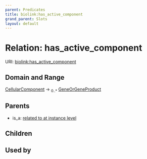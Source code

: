 ```yaml
---
parent: Predicates
title: biolink:has_active_component
grand_parent: Slots
layout: default
---
```


# Relation: has_active_component




URI: [biolink:has_active_component](https://w3id.org/biolink/has_active_component)

## Domain and Range

[CellularComponent](CellularComponent.md) ->  <sub>0..\*</sub> [GeneOrGeneProduct](GeneOrGeneProduct.md)

## Parents

 *  is_a: [related to at instance level](related_to_at_instance_level.md)

## Children


## Used by


